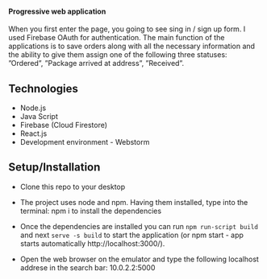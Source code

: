 <h4>Progressive web application</h4>
When you first enter the page, you going to see sing in / sign up form. I used Firebase OAuth for authentication. 
The main function of the applications is to save orders along with all the necessary information and the ability to give them assign one of the following three statuses: ”Ordered”, ”Package arrived at address”, ”Received”.

 <h2>Technologies</h2>
 
- Node.js
- Java Script
- Firebase (Cloud Firestore)
- React.js
- Development environment - Webstorm

 <h2>Setup/Installation</h2>
 
 - Clone this repo to your desktop
 
 - The project uses node and npm. Having them installed, type into the terminal: npm i to install the dependencies

- Once the dependencies are installed you can run `npm run-script build` and next `serve -s build` to start the application (or npm start - app starts automatically http://localhost:3000/).

- Open the web browser on the emulator and type the following localhost addrese in the search bar: 10.0.2.2:5000



